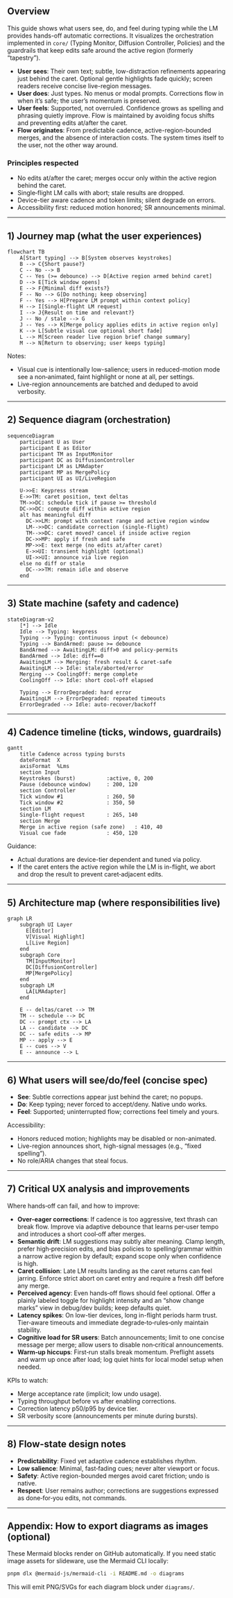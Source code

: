 <!--══════════════════════════════════════════════════════════
  ╔══════════════════════════════════════════════════════════════╗
  ║  ░  T Y P I N G   &   L M   C O R R E C T I O N   G U I D E  ║
  ║                                                              ║
  ║                                                              ║
  ║                                                              ║
  ║                                                              ║
  ║           ╌╌  P L A C E H O L D E R  ╌╌                      ║
  ║                                                              ║
  ║                                                              ║
  ║                                                              ║
  ║                                                              ║
  ╚══════════════════════════════════════════════════════════════╝
    • WHAT ▸ Visual guide to the hands-off typing + LM correction flow
    • WHY  ▸ Align UX, timing, and safety with Core behaviour
    • HOW  ▸ Mermaid diagrams + narrative; renders natively in GitHub
-->

## Overview

This guide shows what users see, do, and feel during typing while the LM
provides hands-off automatic corrections. It visualizes the orchestration
implemented in `core/` (Typing Monitor, Diffusion Controller, Policies) and
the guardrails that keep edits safe around the active region (formerly
“tapestry”).

- **User sees**: Their own text; subtle, low-distraction refinements appearing
  just behind the caret. Optional gentle highlights fade quickly; screen
  readers receive concise live-region messages.
- **User does**: Just types. No menus or modal prompts. Corrections flow in
  when it’s safe; the user’s momentum is preserved.
- **User feels**: Supported, not overruled. Confidence grows as spelling and
  phrasing quietly improve. Flow is maintained by avoiding focus shifts and
  preventing edits at/after the caret.
- **Flow originates**: From predictable cadence, active-region-bounded merges, and the
  absence of interaction costs. The system times itself to the user, not the
  other way around.

### Principles respected

- No edits at/after the caret; merges occur only within the active region
  behind the caret.
- Single‑flight LM calls with abort; stale results are dropped.
- Device-tier aware cadence and token limits; silent degrade on errors.
- Accessibility first: reduced motion honored; SR announcements minimal.

---

## 1) Journey map (what the user experiences)

```mermaid
flowchart TB
    A[Start typing] --> B[System observes keystrokes]
    B --> C{Short pause?}
    C -- No --> B
    C -- Yes (>= debounce) --> D[Active region armed behind caret]
    D --> E[Tick window opens]
    E --> F{Minimal diff exists?}
    F -- No --> G[Do nothing; keep observing]
    F -- Yes --> H[Prepare LM prompt within context policy]
    H --> I[Single-flight LM request]
    I --> J{Result on time and relevant?}
    J -- No / stale --> G
    J -- Yes --> K[Merge policy applies edits in active region only]
    K --> L[Subtle visual cue optional short fade]
    L --> M[Screen reader live region brief change summary]
    M --> N[Return to observing; user keeps typing]
```

Notes:

- Visual cue is intentionally low-salience; users in reduced-motion mode see a
  non‑animated, faint highlight or none at all, per settings.
- Live-region announcements are batched and deduped to avoid verbosity.

---

## 2) Sequence diagram (orchestration)

```mermaid
sequenceDiagram
    participant U as User
    participant E as Editor
    participant TM as InputMonitor
    participant DC as DiffusionController
    participant LM as LMAdapter
    participant MP as MergePolicy
    participant UI as UI/LiveRegion

    U->>E: Keypress stream
    E->>TM: caret position, text deltas
    TM->>DC: schedule tick if pause >= threshold
    DC->>DC: compute diff within active region
    alt has meaningful diff
      DC->>LM: prompt with context range and active region window
      LM-->>DC: candidate correction (single-flight)
      TM-->>DC: caret moved? cancel if inside active region
      DC->>MP: apply if fresh and safe
      MP->>E: text merge (no edits at/after caret)
      E->>UI: transient highlight (optional)
      UI->>UI: announce via live region
    else no diff or stale
      DC-->>TM: remain idle and observe
    end
```

---

## 3) State machine (safety and cadence)

```mermaid
stateDiagram-v2
    [*] --> Idle
    Idle --> Typing: keypress
    Typing --> Typing: continuous input (< debounce)
    Typing --> BandArmed: pause >= debounce
    BandArmed --> AwaitingLM: diff>0 and policy-permits
    BandArmed --> Idle: diff==0
    AwaitingLM --> Merging: fresh result & caret-safe
    AwaitingLM --> Idle: stale/aborted/error
    Merging --> CoolingOff: merge complete
    CoolingOff --> Idle: short cool-off elapsed

    Typing --> ErrorDegraded: hard error
    AwaitingLM --> ErrorDegraded: repeated timeouts
    ErrorDegraded --> Idle: auto‑recover/backoff
```

---

## 4) Cadence timeline (ticks, windows, guardrails)

```mermaid
gantt
    title Cadence across typing bursts
    dateFormat  X
    axisFormat  %Lms
    section Input
    Keystrokes (burst)          :active, 0, 200
    Pause (debounce window)     : 200, 120
    section Controller
    Tick window #1              : 260, 50
    Tick window #2              : 350, 50
    section LM
    Single-flight request       : 265, 140
    section Merge
    Merge in active region (safe zone)   : 410, 40
    Visual cue fade             : 450, 120
```

Guidance:

- Actual durations are device-tier dependent and tuned via policy.
- If the caret enters the active region while the LM is in-flight, we abort and drop
  the result to prevent caret‑adjacent edits.

---

## 5) Architecture map (where responsibilities live)

```mermaid
graph LR
    subgraph UI Layer
      E[Editor]
      V[Visual Highlight]
      L[Live Region]
    end
    subgraph Core
      TM[InputMonitor]
      DC[DiffusionController]
      MP[MergePolicy]
    end
    subgraph LM
      LA[LMAdapter]
    end

    E -- deltas/caret --> TM
    TM -- schedule --> DC
    DC -- prompt ctx --> LA
    LA -- candidate --> DC
    DC -- safe edits --> MP
    MP -- apply --> E
    E -- cues --> V
    E -- announce --> L
```

---

## 6) What users will see/do/feel (concise spec)

- **See**: Subtle corrections appear just behind the caret; no popups.
- **Do**: Keep typing; never forced to accept/deny. Native undo works.
- **Feel**: Supported; uninterrupted flow; corrections feel timely and yours.

Accessibility:

- Honors reduced motion; highlights may be disabled or non-animated.
- Live-region announces short, high-signal messages (e.g., “fixed spelling”).
- No role/ARIA changes that steal focus.

---

## 7) Critical UX analysis and improvements

Where hands‑off can fail, and how to improve:

- **Over-eager corrections**: If cadence is too aggressive, text thrash can
  break flow. Improve via adaptive debounce that learns per‑user tempo and
  introduces a short cool‑off after merges.
- **Semantic drift**: LM suggestions may subtly alter meaning. Clamp length,
  prefer high‑precision edits, and bias policies to spelling/grammar within
  a narrow active region by default; expand scope only when confidence is high.
- **Caret collision**: Late LM results landing as the caret returns can feel
  jarring. Enforce strict abort on caret entry and require a fresh diff before
  any merge.
- **Perceived agency**: Even hands‑off flows should feel optional. Offer a
  plainly labeled toggle for highlight intensity and an “show change marks”
  view in debug/dev builds; keep defaults quiet.
- **Latency spikes**: On low-tier devices, long in-flight periods harm trust.
  Tier‑aware timeouts and immediate degrade‑to‑rules‑only maintain stability.
- **Cognitive load for SR users**: Batch announcements; limit to one concise
  message per merge; allow users to disable non‑critical announcements.
- **Warm‑up hiccups**: First‑run stalls break momentum. Preflight assets and
  warm up once after load; log quiet hints for local model setup when needed.

KPIs to watch:

- Merge acceptance rate (implicit; low undo usage).
- Typing throughput before vs after enabling corrections.
- Correction latency p50/p95 by device tier.
- SR verbosity score (announcements per minute during bursts).

---

## 8) Flow-state design notes

- **Predictability**: Fixed yet adaptive cadence establishes rhythm.
- **Low salience**: Minimal, fast‑fading cues; never alter viewport or focus.
- **Safety**: Active region-bounded merges avoid caret friction; undo is native.
- **Respect**: User remains author; corrections are suggestions expressed as
  done‑for‑you edits, not commands.

---

## Appendix: How to export diagrams as images (optional)

These Mermaid blocks render on GitHub automatically. If you need static image
assets for slideware, use the Mermaid CLI locally:

```bash
pnpm dlx @mermaid-js/mermaid-cli -i README.md -o diagrams
```

This will emit PNG/SVGs for each diagram block under `diagrams/`.
